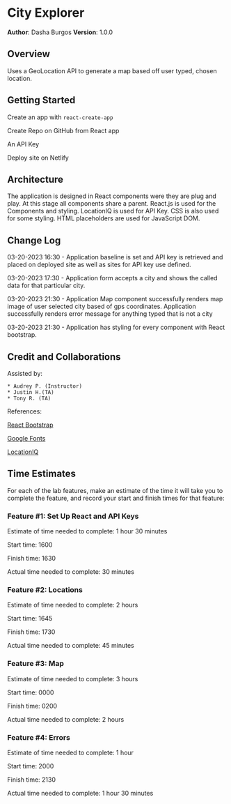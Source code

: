# City Explorer

**Author**: Dasha Burgos
**Version**: 1.0.0
<!-- (increment the patch/fix version number if you make more commits past your first submission) -->

## Overview

Uses a GeoLocation API to generate a map based off user typed, chosen location.

## Getting Started

Create an app with `react-create-app`

Create Repo on GitHub from React app

An API Key

Deploy site on Netlify

## Architecture

 The application is designed in React components were they are plug and play. At this stage all components share a parent. React.js is used for the Components and styling. LocationIQ is used for API Key. CSS is also used for some styling. HTML placeholders are used for JavaScript DOM.

## Change Log

03-20-2023 16:30 - Application baseline is set and API key is retrieved and placed on deployed site as well as sites for API key use defined.

03-20-2023 17:30 - Application form accepts a city and shows the called data for that particular city.

03-20-2023 21:30 - Application Map component successfully renders map image of user selected city based of gps coordinates. Application successfully renders error message for anything typed that is not a city

03-20-2023 21:30 - Application has styling for every component with React bootstrap.

## Credit and Collaborations

Assisted by:

    * Audrey P. (Instructor)
    * Justin H.(TA)
    * Tony R. (TA)

References:

[React Bootstrap](https://react-bootstrap.github.io/components/alerts/)

[Google Fonts](https://fonts.google.com/specimen/Permanent+Marker)

[LocationIQ](https://locationiq.com/docs)

## Time Estimates

For each of the lab features, make an estimate of the time it will take you to complete the feature, and record your start and finish times for that feature:

### Feature #1: Set Up React and API Keys

Estimate of time needed to complete: 1 hour 30 minutes

Start time: 1600

Finish time: 1630

Actual time needed to complete: 30 minutes

### Feature #2: Locations

Estimate of time needed to complete: 2 hours

Start time: 1645

Finish time: 1730

Actual time needed to complete: 45 minutes

### Feature #3: Map

Estimate of time needed to complete: 3 hours

Start time: 0000

Finish time: 0200

Actual time needed to complete: 2 hours

### Feature #4: Errors

Estimate of time needed to complete: 1 hour

Start time: 2000

Finish time: 2130

Actual time needed to complete: 1 hour 30 minutes
